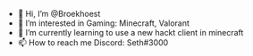 - 👋 Hi, I’m @Broekhoest
- 👀 I’m interested in Gaming: Minecraft, Valorant
- 🌱 I’m currently learning to use a new hackt client in minecraft
- 📫 How to reach me Discord: Seth#3000

<!---
Broekhoest/Broekhoest is a ✨ special ✨ repository because its `README.md` (this file) appears on your GitHub profile.
You can click the Preview link to take a look at your changes.
--->
